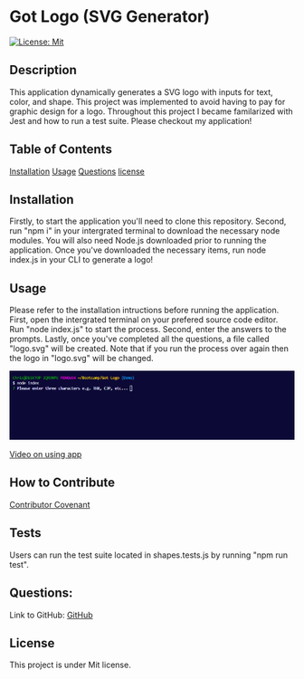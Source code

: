# Got Logo (SVG Generator)
[![License: Mit](https://img.shields.io/badge/License-Mit-yellow.svg)](https://opensource.org/licenses/Mit)

## Description
    
This application dynamically generates a SVG logo with inputs for text, color, and shape. This project was implemented to avoid having to pay for graphic design for a logo. Throughout this project I became familarized with Jest and how to run a test suite. Please checkout my application!
    
## Table of Contents
    
[Installation](#installation)
[Usage](#usage)
[Questions](#questions)
[license](#license)
    
## Installation
    
Firstly, to start the application you'll need to clone this repository. Second, run "npm i" in your intergrated terminal to download the necessary node modules. You will also need Node.js downloaded prior to running the application. Once you've downloaded the necessary items, run node index.js in your CLI to generate a logo!
    
## Usage

Please refer to the installation intructions before running the application. First, open the intergrated terminal on your prefered source code editor. Run "node index.js" to start the process. Second, enter the answers to the prompts. Lastly, once you've completed all the questions, a file called "logo.svg" will be created. Note that if you run the process over again then the logo in "logo.svg" will be changed.

![Example of Output](/assets/Screenshot%202023-12-03%20143243.png)

[Video on using app](https://drive.google.com/file/d/1Zf0YHWQ0MvbwWhxWUOYlpIZqFeJOyWDY/view?usp=sharing)
    
## How to Contribute

[Contributor Covenant](https://www.contributor-covenant.org/)

## Tests
    
Users can run the test suite located in shapes.tests.js by running "npm run test".

## Questions:

Link to GitHub:
[GitHub](https://github.com/the-real-chrisp0000)


## License
This project is under Mit license.